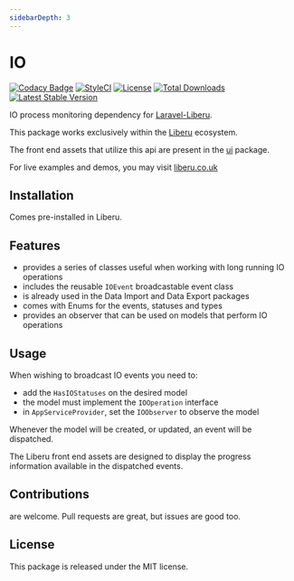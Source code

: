 ```yaml
---
sidebarDepth: 3
---
```


# IO

[![Codacy Badge](https://api.codacy.com/project/badge/Grade/ff415bb65927479a80d173622d3c11ed)](https://www.codacy.com/app/laravel-liberu/io?utm_source=github.com&amp;utm_medium=referral&amp;utm_content=laravel-liberu/io&amp;utm_campaign=Badge_Grade)
[![StyleCI](https://github.styleci.io/repos/168923570/shield?branch=master)](https://github.styleci.io/repos/168923570)
[![License](https://poser.pugx.org/laravel-liberu/io/license)](https://packagist.org/packages/laravel-liberu/io)
[![Total Downloads](https://poser.pugx.org/laravel-liberu/io/downloads)](https://packagist.org/packages/laravel-liberu/io)
[![Latest Stable Version](https://poser.pugx.org/laravel-liberu/io/version)](https://packagist.org/packages/laravel-liberu/io)

IO process monitoring dependency for [Laravel-Liberu](https://liberu.co.uk).

This package works exclusively within the [Liberu](https://github.com/laravel-liberu/Liberu) ecosystem.

The front end assets that utilize this api are present in the [ui](https://github.com/liberu-ui/ui) package.

For live examples and demos, you may visit [liberu.co.uk](https://www.liberu.co.uk)

## Installation

Comes pre-installed in Liberu.

## Features

- provides a series of classes useful when working with long running IO operations
- includes the reusable `IOEvent` broadcastable event class
- is already used in the Data Import and Data Export packages
- comes with Enums for the events, statuses and types
- provides an observer that can be used on models that perform IO operations

## Usage

When wishing to broadcast IO events you need to:
- add the `HasIOStatuses` on the desired model
- the model must implement the `IOOperation` interface
- in `AppServiceProvider`, set the `IOObserver` to observe the model

Whenever the model will be created, or updated, an event will be dispatched.

The Liberu front end assets are designed to display the progress information available
in the dispatched events. 

## Contributions

are welcome. Pull requests are great, but issues are good too.

## License

This package is released under the MIT license.
